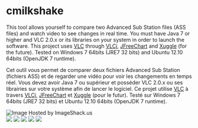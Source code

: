 cmilkshake
==========

<p>This tool allows yourself to compare two Advanced Sub Station files (ASS files) and watch video to see changes 
in real time. You must have Java 7 or higher and VLC 2.0.x or its libraries on your system in order to launch the 
software. This project uses <a href="http://www.videolan.org/">VLC</a> through 
<a href="http://caprica.github.com/vlcj/">VLCj</a>, <a href="http://www.jfree.org/jfreechart/">JFreeChart</a> 
and <a href="http://www.xuggle.com/">Xuggle</a> (for the future). Tested on Windows 7 64bits (JRE7 32 bits) and 
Ubuntu 12.10 64bits (OpenJDK 7 runtime).</p>
<p>Cet outil vous permet de comparer deux fichiers Advanced Sub Station (fichiers ASS) et de regarder une vidéo 
pour voir les changements en temps réel. Vous devez avoir Java 7 ou supérieur et posséder VLC 2.0.x ou ses 
librairies sur votre système afin de lancer le logiciel. Ce projet utilise <a href="http://www.videolan.org/">VLC</a> 
à travers <a href="http://caprica.github.com/vlcj/">VLCj</a>, <a href="http://www.jfree.org/jfreechart/">JFreeChart</a> 
et <a href="http://www.xuggle.com/">Xuggle</a> (pour le futur). Testé sur Windows 7 64bits (JRE7 32 bits) et Ubuntu 
12.10 64bits (OpenJDK 7 runtime).</p>

<p><img src="http://imageshack.us/a/img18/6055/mlkinaction4mini.png" alt="Image Hosted by ImageShack.us"/><br />
<a href="http://imageshack.us/photo/my-images/203/mlkinaction.png/" target="_blank"><img src="http://imageshack.us/a/img203/9501/mlkinaction.th.png" border="0"/></a>
<a href="http://imageshack.us/photo/my-images/152/mlkinaction2.png/" target="_blank"><img src="http://imageshack.us/a/img152/2186/mlkinaction2.th.png" border="0"/></a>
<a href="http://imageshack.us/photo/my-images/20/mlkinaction3.png/" target="_blank"><img src="http://imageshack.us/a/img20/1884/mlkinaction3.th.png" border="0"/></a>
<a href="http://imageshack.us/photo/my-images/43/mlkinaction4.png/" target="_blank"><img src="http://imageshack.us/a/img43/6066/mlkinaction4.th.png" border="0"/></a>
<a href="http://imageshack.us/photo/my-images/22/capturedu20130201213603.png/" target="_blank"><img src="http://imageshack.us/a/img22/2987/capturedu20130201213603.th.png" border="0"/></a>
</p>
